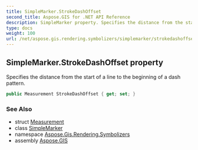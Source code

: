 ```yaml
---
title: SimpleMarker.StrokeDashOffset
second_title: Aspose.GIS for .NET API Reference
description: SimpleMarker property. Specifies the distance from the start of a line to the beginning of a dash pattern.
type: docs
weight: 100
url: /net/aspose.gis.rendering.symbolizers/simplemarker/strokedashoffset/
---
```

## SimpleMarker.StrokeDashOffset property

Specifies the distance from the start of a line to the beginning of a dash pattern.

```csharp
public Measurement StrokeDashOffset { get; set; }
```

### See Also

* struct [Measurement](../../../aspose.gis.rendering/measurement/)
* class [SimpleMarker](../)
* namespace [Aspose.Gis.Rendering.Symbolizers](../../simplemarker/)
* assembly [Aspose.GIS](../../../)


